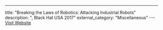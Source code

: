 ---
title: "Breaking the Laws of Robotics: Attacking Industrial Robots"
description: ", Black Hat USA 2017"
external_category: "Miscellaneous"
---[Visit Website](https://www.youtube.com/watch?v=RKLUWnzIaP4)

